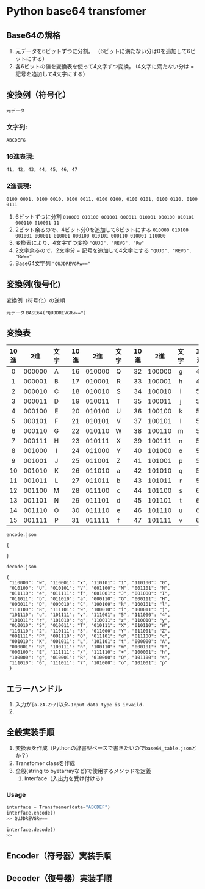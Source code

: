 # Python base64 transfomer

## Base64の規格


1. 元データを6ビットずつに分割。
（6ビットに満たない分は0を追加して6ビットにする）
2. 各6ビットの値を変換表を使って4文字ずつ変換。
 (4文字に満たない分は = 記号を追加して4文字にする）
 
## 変換例（符号化）

`元データ`
### 文字列: 
`ABCDEFG`
### 16進表現: 
```41, 42, 43, 44, 45, 46, 47```
### 2進表現: 
```
0100 0001, 0100 0010, 0100 0011, 0100 0100, 0100 0101, 0100 0110, 0100 0111
```

1. 6ビットずつに分割
`010000 010100 001001 000011 010001 000100 010101 000110 010001 11`
2. 2ビット余るので、4ビット分0を追加して6ビットにする
`010000 010100 001001 000011 010001 000100 010101 000110 010001 110000`
3. 変換表により、4文字ずつ変換
`"QUJD", "REVG", "Rw"`
4. 2文字余るので、2文字分 = 記号を追加して4文字にする
`"QUJD", "REVG", "Rw=="`
5. Base64文字列
`"QUJDREVGRw=="`

## 変換例(復号化)

変換例（符号化）の逆順

`元データ`
`BASE64("QUJDREVGRw==")`


## 変換表

|10進|2進|文字||10進|2進|文字||10進|2進|文字||10進|2進|文字|
|:-:|:-:|:-:|:-:|:-:|:-:|:-:|:-:|:-:|:-:|:-:|:-:|:-:|:-:|:-:|
|0|000000|A||16|010000|Q||32|100000|g||48|110000|w|
|1|000001|B||17|010001|R||33|100001|h||49|110001|x|
|2|000010|C||18|010010|S||34|100010|i||50|110010|y|
|3|000011|D||19|010011|T||35|100011|j||51|110011|z|
|4|000100|E||20|010100|U||36|100100|k||52|110100|0|
|5|000101|F||21|010101|V||37|100101|l||53|110101|1|
|6|000110|G||22|010110|W||38|100110|m||54|110110|2|
|7|000111|H||23|010111|X||39|100111|n||55|110111|3|
|8|001000|I||24|011000|Y||40|101000|o||56|111000|4|
|9|001001|J||25|011001|Z||41|101001|p||57|111001|5|
|10|001010|K||26|011010|a||42|101010|q||58|111010|6|
|11|001011|L||27|011011|b||43|101011|r||59|111011|7|
|12|001100|M||28|011100|c||44|101100|s||60|111100|8|
|13|001101|N||29|011101|d||45|101101|t||61|111101|9|
|14|001110|O||30|011110|e||46|101110|u||62|111110|+|
|15|001111|P||31|011111|f||47|101111|v||63|111111|/|


`encode.json`

```json=
{

}
```

`decode.json`
```json=
{
 "110000": "w", "110001": "x", "110101": "1", "110100": "0", 
 "010100": "U", "010101": "V", "001100": "M", "001101": "N",
 "011110": "e", "011111": "f", "001001": "J", "001000": "I",
 "011011": "b", "011010": "a", "000110": "G", "000111": "H",
 "000011": "D", "000010": "C", "100100": "k", "100101": "l",
 "111100": "8", "111101": "9", "100010": "i", "100011": "j",
 "101110": "u", "101111": "v", "111001": "5", "111000": "4", 
 "101011": "r", "101010": "q", "110011": "z", "110010": "y",
 "010010": "S", "010011": "T", "010111": "X", "010110": "W",
 "110110": "2", "110111": "3", "011000": "Y", "011001": "Z",
 "001111": "P", "001110": "O", "011101": "d", "011100": "c", 
 "001010": "K", "001011": "L", "101101": "t", "000000": "A",
 "000001": "B", "100111": "n", "100110": "m", "000101": "F",
 "000100": "E", "111111": "/", "111110": "+", "100001": "h", 
 "100000": "g", "010001": "R", "010000": "Q", "101100": "s", 
 "111010": "6", "111011": "7", "101000": "o", "101001": "p"
 }
```


## エラーハンドル

1. 入力が`[a-zA-Z+/]`以外
    `Input data type is invaild.`
2. 

## 全般実装手順

1. 変換表を作成（Pythonの辞書型ベースで書きたいので`base64_table.json`とか？）
2. Transfomer classを作成
3. 全般(string to byetarrayなど)で使用するメソッドを定義
    1. Interface（入出力を受け付ける）

### Usage

```python
interface = Transfoemer(data="ABCDEF")
interface.encode()
>> QUJDREVGRw==

interface.decode()
>> 
```

## Encoder（符号器）実装手順




## Decoder（復号器）実装手順
